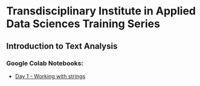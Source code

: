 # Transdisciplinary Institute in Applied Data Sciences Training Series 

## Introduction to Text Analysis 

### Google Colab Notebooks:
- [Day 1 - Working with strings](https://colab.research.google.com/drive/1RxcNLqLsAxl25CBdaRcdBtTFUKorCF1T?usp=sharing)


